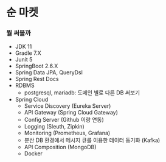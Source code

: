 # 순 마켓

### 뭘 써볼까

* JDK 11
* Gradle 7.X
* Junit 5
* SpringBoot 2.6.X
* Spring Data JPA, QueryDsl
* Spring Rest Docs
* RDBMS
  * postgresql, mariadb: 도메인 별로 다른 DB 써보기
* Spring Cloud
    * Service Discovery (Eureka Server)
    * API Gateway (Spring Cloud Gateway)
    * Config Server (Github 이랑 연동)
    * Logging (Sleuth, Zipkin)
    * Monitoring (Prometheus, Grafana)
    * 분산 DB 환경에서 메시지 큐를 이용한 데이터 동기화 (Kafka)
    * API Composition (MongoDB)
    * Docker
